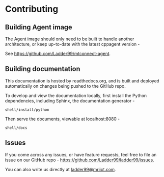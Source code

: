 # Contributing

## Building Agent image

The Agent image should only need to be built to handle another architecture, or keep up-to-date with the latest cppagent version -

See https://github.com/Ladder99/mtconnect-agent.

## Building documentation

This documentation is hosted by readthedocs.org, and is built and deployed automatically on changes being pushed to the GitHub repo.

To develop and view the documentation locally, first install the Python dependencies, including Sphinx, the documentation generator -

    shell/install/python

Then serve the documents, viewable at localhost:8080 -

    shell/docs

## Issues

If you come across any issues, or have feature requests, feel free to file an issue on our GitHub repo - https://github.com/Ladder99/ladder99/issues.

You can also write us directly at ladder99@mriiot.com.
